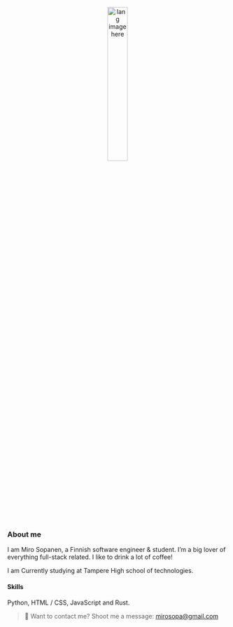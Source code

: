 <p align="center"><img width="30%" src="https://github.com/alansmathew/alansmathew/raw/master/lang.gif" alt="lang image here" /></p>

### About me

I am Miro Sopanen, a Finnish software engineer & student. I’m a big lover of everything full-stack related. I like to drink a lot of coffee!

I am Currently studying at Tampere High school of technologies.

#### Skills
Python, HTML / CSS, JavaScript and Rust.

> :email: Want to contact me? Shoot me a message: mirosopa@gmail.com

